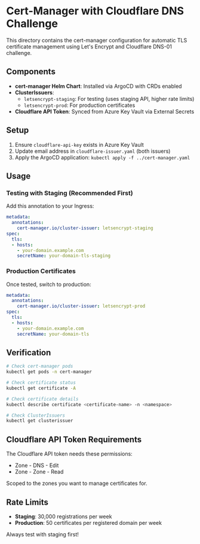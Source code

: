 # Cert-Manager with Cloudflare DNS Challenge

This directory contains the cert-manager configuration for automatic TLS certificate management using Let's Encrypt and Cloudflare DNS-01 challenge.

## Components

- **cert-manager Helm Chart**: Installed via ArgoCD with CRDs enabled
- **ClusterIssuers**: 
  - `letsencrypt-staging`: For testing (uses staging API, higher rate limits)
  - `letsencrypt-prod`: For production certificates
- **Cloudflare API Token**: Synced from Azure Key Vault via External Secrets

## Setup

1. Ensure `cloudflare-api-key` exists in Azure Key Vault
2. Update email address in `cloudflare-issuer.yaml` (both issuers)
3. Apply the ArgoCD application: `kubectl apply -f ../cert-manager.yaml`

## Usage

### Testing with Staging (Recommended First)

Add this annotation to your Ingress:
```yaml
metadata:
  annotations:
    cert-manager.io/cluster-issuer: letsencrypt-staging
spec:
  tls:
  - hosts:
    - your-domain.example.com
    secretName: your-domain-tls-staging
```

### Production Certificates

Once tested, switch to production:
```yaml
metadata:
  annotations:
    cert-manager.io/cluster-issuer: letsencrypt-prod
spec:
  tls:
  - hosts:
    - your-domain.example.com
    secretName: your-domain-tls
```

## Verification

```bash
# Check cert-manager pods
kubectl get pods -n cert-manager

# Check certificate status
kubectl get certificate -A

# Check certificate details
kubectl describe certificate <certificate-name> -n <namespace>

# Check ClusterIssuers
kubectl get clusterissuer
```

## Cloudflare API Token Requirements

The Cloudflare API token needs these permissions:
- Zone - DNS - Edit
- Zone - Zone - Read

Scoped to the zones you want to manage certificates for.

## Rate Limits

- **Staging**: 30,000 registrations per week
- **Production**: 50 certificates per registered domain per week

Always test with staging first!
